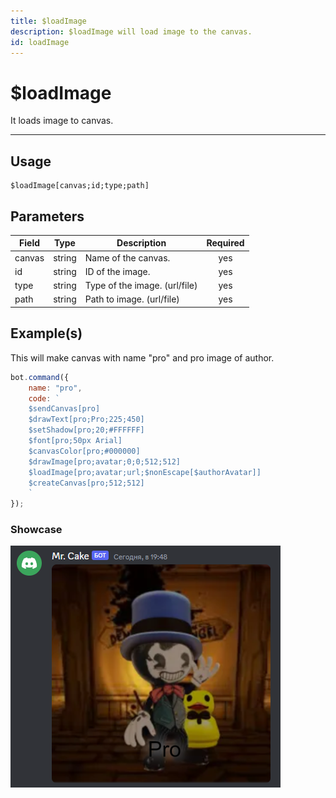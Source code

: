 ```yaml
---
title: $loadImage
description: $loadImage will load image to the canvas.
id: loadImage
---
```


# $loadImage

It loads image to canvas.

---

## Usage

```
$loadImage[canvas;id;type;path]
```

## Parameters

| Field | Type | Description | Required |
| ----- | ---- | ----------- | :------: |
| canvas | string | Name of the canvas. | yes |
| id | string | ID of the image. | yes |
| type | string | Type of the image. (url/file) | yes |
| path | string | Path to image. (url/file) | yes |

## Example(s)

This will make canvas with name "pro" and pro image of author.

```js
bot.command({
    name: "pro",
    code: `
    $sendCanvas[pro]
    $drawText[pro;Pro;225;450]
    $setShadow[pro;20;#FFFFFF]
    $font[pro;50px Arial]
    $canvasColor[pro;#000000]
    $drawImage[pro;avatar;0;0;512;512]
    $loadImage[pro;avatar;url;$nonEscape[$authorAvatar]]
    $createCanvas[pro;512;512]
    `
});
```

### Showcase

![](img/pro.png)